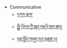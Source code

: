 
- Communicative
    - [དཀར་ཆག་](/communicative/content.md)
    - [སྤྱི་ཡོངས་ཀྱི་སྐད་བརྡའི་ཁྱབ་ཚད།](/communicative/general_linguistic_range.md)
    - [བརྡ་སྤྲོད་གཞུང་དང་མཐུན་པ།](/communicative/Grammatical_accuracy.md)